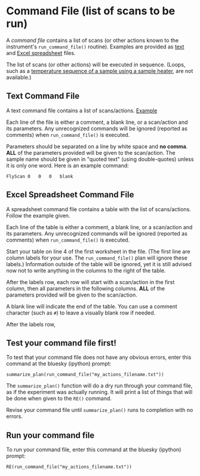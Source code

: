 # Command File (list of scans to be run)

A *command file* contains a list of scans (or other actions 
known to the instrument's `run_command_file()` routine).
Examples are provided as [text](actions.txt) and
[Excel spreadsheet](actions.xlsx) files.

The list of scans (or other actions) will be executed in sequence.
(Loops, such as a 
[temperature sequence of a sample using a sample heater](custom_loop.md), 
are not available.)

## Text Command File

A text command file contains a list of scans/actions.  [Example](actions.txt)

Each line of the file is either a comment, a blank line, or a scan/action and 
its parameters.  Any unrecognized commands will be ignored (reported 
as comments) when `run_command_file()` is executed.

Parameters should be separated on a line by white 
space and **no comma**.  **ALL** of the parameters provided will be given to
the scan/action.  The sample name should be given in "quoted text" 
(using double-quotes) unless it is only one word.  Here is an example command:

    FlyScan 0   0   0   blank

## Excel Spreadsheet Command File

A spreadsheet command file contains a table with the list of 
scans/actions.  Follow the example given.  

Each line of the table is either a comment, a blank line, or a scan/action and 
its parameters.  Any unrecognized commands will be ignored (reported 
as comments) when `run_command_file()` is executed.

Start your table 
on line 4 of the first worksheet in the file.  (The first line 
are column labels for your use.  The `run_command_file()` plan
will ignore these labels.)  Information outside of the table
will be ignored, yet it is still advised now not to write 
anything in the columns to the right of the table.

After the labels row, each row will start with a scan/action 
in the first column, then all parameters in the following columns. 
**ALL** of the parameters provided will be given to the scan/action.

A blank line will indicate the end of the table.  You can use
a comment character (such as `#`) to leave a visually blank row
if needed.

After the labels row, 

## Test your command file first!

To test that your command file does not have any obvious errors,
enter this command at the bluesky (ipython) prompt:

    summarize_plan(run_command_file("my_actions_filename.txt"))

The `summarize_plan()` function will do a dry run through your command file,
as if the experiment was actually running.  It will print a list of 
things that will be done when given to the `RE()` command.

Revise your command file until `summarize_plan()` runs to completion with no errors.

## Run your command file

To run your command file,
enter this command at the bluesky (ipython) prompt:

    RE(run_command_file("my_actions_filename.txt"))

